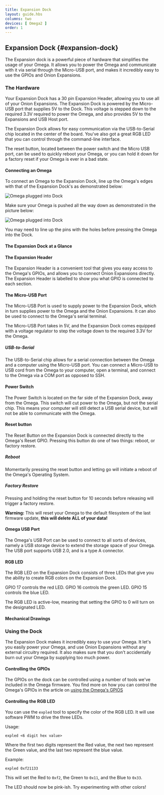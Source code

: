 ```yaml
---
title: Expansion Dock
layout: guide.hbs
columns: two
devices: [ Omega2 ]
order: 1
---
```



## Expansion Dock {#expansion-dock}

<!-- [//]: # (Brief overview on the expansion dock and what it's used for (usb connection, power omega, attach expansions).) -->

The Expansion dock is a powerful piece of hardware that simplifies the usage of your Omega. It allows you to power the Omega and communicate with it via serial through the Micro-USB port, and makes it incredibly easy to use the GPIOs and Onion Expansions.


### The Hardware

<!-- [//]: # (small overview of the things the headings below cover) -->

Your Expansion Dock has a 30 pin Expansion Header, allowing you to use all of your Onion Expansions. The Expansion Dock is powered by the Micro-USB port that supplies 5V to the Dock. This voltage is stepped down to the required 3.3V required to power the Omega, and also provides 5V to the Expansions and USB Host port.

The Expansion Dock allows for easy communication via the USB-to-Serial chip located in the center of the board. You've also got a great RGB LED that you can control through the command-line interface.

The reset button, located between the power switch and the Micro USB port, can be used to quickly reboot your Omega, or you can hold it down for a factory reset if your Omega is ever in a bad state.

#### Connecting an Omega

<!-- [//]: # (picture guide on how to properly plug in an Omega) -->
To connect an Omega to the Expansion Dock, line up the Omega's edges with that of the Expansion Dock's as demonstrated below:

![Omega plugged into Dock](https://raw.githubusercontent.com/OnionIoT/Onion-Docs/master/Omega2/Documentation/Get-Started/img/unbox-2-omega-on-dock.jpg "Omega Plugged into Dock")

Make sure your Omega is pushed all the way down as demonstrated in the picture below:

![Omega plugged into Dock](https://raw.githubusercontent.com/OnionIoT/Onion-Docs/master/Omega2/Documentation/Get-Started/img/unbox-2-omega-on-dock.jpg "Omega Plugged into Dock")

You may need to line up the pins with the holes before pressing the Omega into the Dock.

#### The Expansion Dock at a Glance

<!-- [//]: # (illustration with all of the key parts labelled - see https://wiki.onion.io/Tutorials/Expansions/Using-the-Power-Dock#the-hardware_the-power-dock-at-a-glance for an example) -->

#### The Expansion Header

<!-- [//]: # (breakout of the Omega's GPIOs, can be connected to other circuits directly, or can use Omega expansions) -->

The Expansion Header is a convenient tool that gives you easy access to the Omega's GPIOs, and allows you to connect Onion Expansions directly. The Expansion Header is labelled to show you what GPIO is connected to each section.

<!-- TODO: add detailed pinout diagram-->
<!-- ##### Detailed Pinout -->

<!-- [//]: # (A detailed pinout diagram of the Expansion Header, showing which pins are multiplexed - see Lazar for an example) -->

#### The Micro-USB Port

<!-- [//]: # (explain that it provides power to the omega, mention that the Omega is powered by 3.3V and that the Dock has a regulator to take the 5V from the microUSB and step it down to 3.3V) -->

The Micro-USB Port is used to supply power to the Expansion Dock, which in turn supplies power to the Omega and the Onion Expansions. It can also be used to connect to the Omega's serial terminal.

The Micro-USB Port takes in 5V, and the Expansion Dock comes equipped with a voltage regulator to step the voltage down to the required 3.3V for the Omega.


##### USB-to-Serial

<!-- [//]: # (explanation that there is a usb to serial chip on-board that allows for a serial connection between the Omega and a computer) -->
<!-- [//]: # (LATER: add link to the connecting to the omega with serial article) -->

The USB-to-Serial chip allows for a serial connection between the Omega and a computer using the Micro-USB port. You can connect a Micro-USB to USB cord from the Omega to your computer, open a terminal, and connect to the Omega via a COM port as opposed to SSH.

<!-- To learn more about the various ways you can connect to the Omega you can read our [guide to connecting to the Omega](#connecting-to-the-omega) -->

#### Power Switch

<!-- [//]: # (inform them of what the power switch will do: cut power to the Omega but keep the USB to serial chip running) -->
<!-- [//]: # (have illustrations showing the ON and OFF positions) -->

The Power Switch is located on the far side of the Expansion Dock, away from the Omega. This switch will cut power to the Omega, but not the serial chip. This means your computer will still detect a USB serial device, but will not be able to communicate with the Omega.

#### Reset button

<!-- [//]: # (reset button is connected directly to the Omega's reset GPIO, can be used to just trigger a reboot or even a full factory restore) -->

The Reset Button on the Expansion Dock is connected directly to the Omega's Reset GPIO. Pressing this button do one of two things: reboot, or factory restore.


##### Reboot

Momentarily pressing the reset button and letting go will initiate a reboot of the Omega's Operating System.

##### Factory Restore

Pressing and holding the reset button for 10 seconds before releasing will trigger a factory restore.

**Warning:** This will reset your Omega to the default filesystem of the last firmware update, **this will delete ALL of your data!**

#### Omega USB Port

<!-- [//]: # (USB port connected to the Omega - interface USB devices with the Omega, mention that it's a type A connector) -->

The Omega's USB Port can be used to connect to all sorts of devices, namely a USB storage device to extend the storage space of your Omega. The USB port supports USB 2.0, and is a type A connector.

#### RGB LED

<!-- [//]: # (explanation of the RGB LEDs, description of which Omega GPIOs control which colour, mention that the LED is active-low) -->
The RGB LED on the Expansion Dock consists of three LEDs that give you the ability to create RGB colors on the Expansion Dock.

GPIO 17 controls the red LED.
GPIO 16 controls the green LED.
GPIO 15 controls the blue LED.

The RGB LED is active-low, meaning that setting the GPIO to 0 will turn on the designated LED.


#### Mechanical Drawings

<!-- [//]: # (insert gabe's dope mechanical drawings) -->


### Using the Dock

<!-- [//]: # (little overview of the special features of this dock) -->

The Expansion Dock makes it incredibly easy to use your Omega. It let's you easily power your Omega, and use Onion Expansions without any external circuitry required. It also makes sure that you don't accidentally burn out your Omega by supplying too much power.

#### Controlling the GPIOs

<!-- [//]: # (mention how the GPIOs can be controlled and provide link to the gpio article) -->
The GPIOs on the dock can be controlled using a number of tools we've included in the Omega firmware. You find more on how you can control the Omega's GPIOs in the article on [using the Omega's GPIOS](#using-gpios)

#### Controlling the RGB LED

<!-- [//]: # (copy the existing RGB LED article) -->

You can use the `expled` tool to specify the color of the RGB LED. It will use software PWM to drive the three LEDs.

Usage:

```
expled <6 digit hex value>
```

Where the first two digits represent the Red value, the next two represent the Green value, and the last two represent the blue value.

Example:

```
expled 0xf21133
```

This will set the Red to `0xf2`, the Green to `0x11`, and the Blue to `0x33`.

The LED should now be pink-ish. Try experimenting with other colors!
